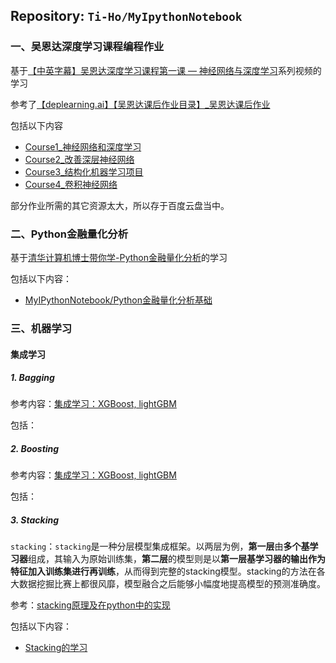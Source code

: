 ## Repository: `Ti-Ho/MyIpythonNotebook`

### 一、吴恩达深度学习课程编程作业

基于[【中英字幕】吴恩达深度学习课程第一课 — 神经网络与深度学习](https://www.bilibili.com/video/BV164411m79z?from=search&seid=5988922361662188731)系列视频的学习

参考了[【deplearning.ai】【吴恩达课后作业目录】_吴恩达课后作业](https://blog.csdn.net/u013733326/article/details/79827273)

包括以下内容

* [Course1_神经网络和深度学习](https://github.com/Ti-Ho/MyIPythonNotebook/tree/master/Course1_神经网络和深度学习)
* [Course2_改善深层神经网络](https://github.com/Ti-Ho/MyIPythonNotebook/tree/master/Course2_改善深层神经网络)
* [Course3_结构化机器学习项目](https://github.com/Ti-Ho/MyIPythonNotebook/tree/master/Course3_结构化机器学习项目)
* [Course4_卷积神经网络](https://github.com/Ti-Ho/MyIPythonNotebook/tree/master/Course4_卷积神经网络)

部分作业所需的其它资源太大，所以存于百度云盘当中。

### 二、Python金融量化分析

基于[清华计算机博士带你学-Python金融量化分析](https://www.bilibili.com/video/BV1i741147LS?p=1)的学习

包括以下内容：

* [MyIPythonNotebook/Python金融量化分析基础](https://github.com/Ti-Ho/MyIPythonNotebook/tree/master/Python金融量化分析基础)

### 三、机器学习

#### 集成学习

##### 1. Bagging

参考内容：[集成学习：XGBoost, lightGBM](https://www.bilibili.com/video/BV1Ca4y1t7DS?from=search&seid=5284724199066961288&spm_id_from=333.337.0.0)

包括：

##### 2. Boosting

参考内容：[集成学习：XGBoost, lightGBM](https://www.bilibili.com/video/BV1Ca4y1t7DS?from=search&seid=5284724199066961288&spm_id_from=333.337.0.0)

包括：

##### 3. Stacking

`stacking`：`stacking`是一种分层模型集成框架。以两层为例，**第一层**由**多个基学习器**组成，其输入为原始训练集，**第二层**的模型则是以**第一层基学习器的输出作为特征加入训练集进行再训练**，从而得到完整的stacking模型。stacking的方法在各大数据挖掘比赛上都很风靡，模型融合之后能够小幅度地提高模型的预测准确度。

参考：[stacking原理及在python中的实现](https://www.bilibili.com/video/BV1Dz4y1Q7mW?p=1)

包括以下内容：

* [Stacking的学习](https://github.com/Ti-Ho/MyIPythonNotebook/tree/master/机器学习/StackingFile)
